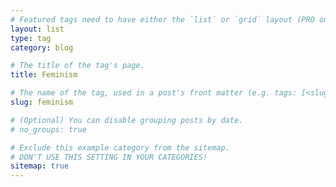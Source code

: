 ```yaml
---
# Featured tags need to have either the `list` or `grid` layout (PRO only).
layout: list
type: tag
category: blog

# The title of the tag's page.
title: Feminism

# The name of the tag, used in a post's front matter (e.g. tags: [<slug>]).
slug: feminism

# (Optional) You can disable grouping posts by date.
# no_groups: true

# Exclude this example category from the sitemap.
# DON'T USE THIS SETTING IN YOUR CATEGORIES!
sitemap: true
---
```


